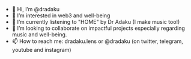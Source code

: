 - 👋 Hi, I’m @dradaku
- 👀 I’m interested in web3 and well-being
- 🌱 I’m currently listening to "HOME" by Dr Adaku (I make music too!)
- 💞️ I’m looking to collaborate on impactful projects especially regarding music and well-being.
- 📫 How to reach me: dradaku.lens or @dradaku (on twitter, telegram, youtube and instagram)

<!---
dradaku/dradaku is a ✨ special ✨ repository because its `README.md` (this file) appears on your GitHub profile.
You can click the Preview link to take a look at your changes.
--->
